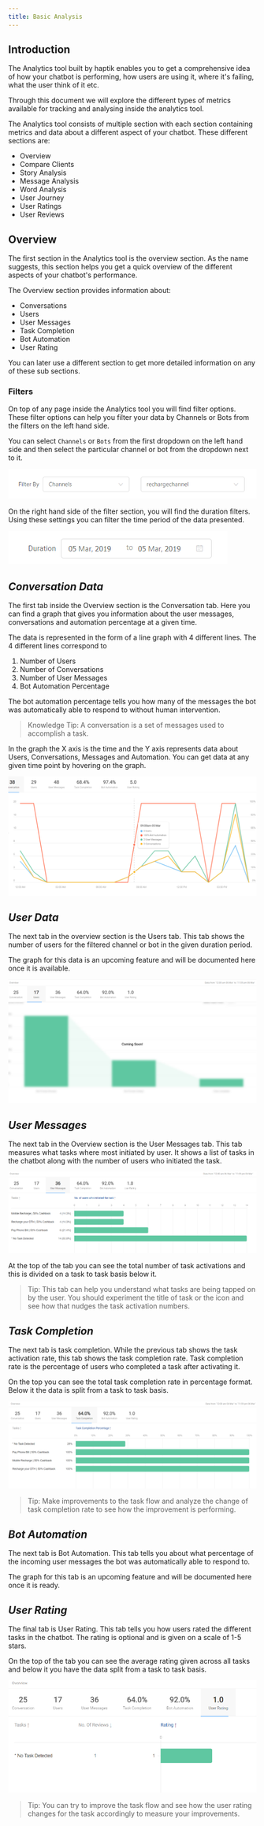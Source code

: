 ```yaml
---
title: Basic Analysis
---
```


## Introduction
The Analytics tool built by haptik enables you to get a comprehensive idea of how your chatbot is performing, how users are using it, where it's failing, what the user think of it etc. 

Through this document we will explore the different types of metrics available for tracking and analysing inside the analytics tool.

The Analytics tool consists of multiple section with each section containing metrics and data about a different aspect of your chatbot. These different sections are:

* Overview
* Compare Clients
* Story Analysis
* Message Analysis
* Word Analysis
* User Journey
* User Ratings
* User Reviews

## Overview
The first section in the Analytics tool is the overview section. As the name suggests, this section helps you get a quick overview of the different aspects of your chatbot's performance. 

The Overview section provides information about:
* Conversations
* Users
* User Messages
* Task Completion
* Bot Automation
* User Rating

You can later use a different section to get more detailed information on any of these sub sections.

### Filters
On top of any page inside the Analytics tool you will find filter options. These filter options can help you filter your data by Channels or Bots from the filters on the left hand side. 

You can select `Channels` or `Bots` from the first dropdown on the left hand side and then select the particular channel or bot from the dropdown next to it.

![Filter Channels Bots](assets/basic-filter-channels-bots.png)

On the right hand side of the filter section, you will find the duration filters. Using these settings you can filter the time period of the data presented.

![Filter Duration](assets/basic-filter-duration.png)

## ***Conversation Data***
The first tab inside the Overview section is the Conversation tab. Here you can find a graph that gives you information about the user messages, conversations and automation percentage at a given time.

The data is represented in the form of a line graph with 4 different lines. The 4 different lines correspond to 
1) Number of Users
2) Number of Conversations
3) Number of User Messages
4) Bot Automation Percentage

The bot automation percentage tells you how many of the messages the bot was automatically able to respond to without human intervention.

> Knowledge Tip: A conversation is a set of messages used to accomplish a task.

In the graph the X axis is the time and the Y axis represents data about Users, Conversations, Messages and Automation. You can get data at any given time point by hovering on the graph.

![Overview Conversations](assets/basic-overview-conversation.png)

## ***User Data***
The next tab in the overview section is the Users tab. This tab shows the number of users for the filtered channel or bot in the given duration period.

The graph for this data is an upcoming feature and will be documented here once it is available.

![Overview Users](assets/basic-overview-users.png)

## ***User Messages***
The next tab in the Overview section is the User Messages tab. This tab measures what tasks where most initiated by user. It shows a list of tasks in the chatbot along with the number of users who initiated the task.

![Overview User Message](assets/basic-overview-user-messages.png)

At the top of the tab you can see the total number of task activations and this is divided on a task to task basis below it.

> Tip: This tab can help you understand what tasks are being tapped on by the user. You should experiment the title of task or the icon and see how that nudges the task activation numbers.

## ***Task Completion***
The next tab is task completion. While the previous tab shows the task activation rate, this tab shows the task completion rate. Task completion rate is the percentage of users who completed a task after activating it.

On the top you can see the total task completion rate in percentage format. Below it the data is split from a task to task basis.

![Overview Task Completion](assets/basic-overview-task-completion.png)

>Tip: Make improvements to the task flow and analyze the change of task completion rate to see how the improvement is performing.

## ***Bot Automation***
The next tab is Bot Automation. This tab tells you about what percentage of the incoming user messages the bot was automatically able to respond to.

The graph for this tab is an upcoming feature and will be documented here once it is ready.

## ***User Rating***
The final tab is User Rating. This tab tells you how users rated the different tasks in the chatbot. The rating is optional and is given on a scale of 1-5 stars.

On the top of the tab you can see the average rating given across all tasks and below it you have the data split from a task to task basis.

![Overview User Rating](assets/basic-overview-user-rating.png)

> Tip: You can try to improve the task flow and see how the user rating changes for the task accordingly to measure your improvements.